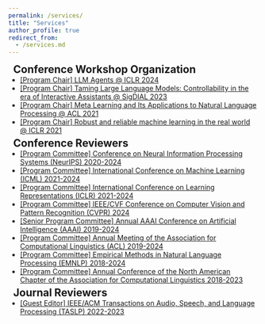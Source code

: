 ```yaml
---
permalink: /services/
title: "Services"
author_profile: true
redirect_from: 
  - /services.md
---
```


<h2 style="margin:0 10px 0;">Conference Workshop Organization</h2>

<ul style="margin:0 0 5px;">
  <li><a href="https://llmagents.github.io/"><autocolor>[Program Chair] LLM Agents @ ICLR 2024</autocolor></a></li>
  <li><a href="https://ctrlnlg.github.io/"><autocolor>[Program Chair] Taming Large Language Models: Controllability in the era of Interactive Assistants @ SigDIAL 2023 </autocolor></a></li>
  <li><a href="https://meta-nlp-2021.github.io/"><autocolor>[Program Chair] Meta Learning and Its Applications to Natural Language Processing @ ACL 2021</autocolor></a></li>
  <li><a href="https://iclr.cc/virtual/2021/workshop/2129"><autocolor>[Program Chair] Robust and reliable machine learning in the real world @ ICLR 2021</autocolor></a></li>
</ul>

<h2 style="margin:0 10px 0;">Conference Reviewers</h2>

<ul style="margin:0 0 5px;">
  <li><a href="https://nips.cc/"><autocolor>[Program Committee] Conference on Neural Information Processing Systems (NeurIPS) 2020-2024</autocolor></a></li>
  <li><a href="https://icml.cc/"><autocolor>[Program Committee] International Conference on Machine Learning (ICML) 2021-2024</autocolor></a></li>
  <li><a href="https://iclr.cc/"><autocolor>[Program Committee] International Conference on Learning Representations (ICLR) 2021-2024 </autocolor></a></li>
  <li><a href="http://cvpr2023.thecvf.com/"><autocolor>[Program Committee] IEEE/CVF Conference on Computer Vision and Pattern Recognition (CVPR) 2024</autocolor></a></li>
  <li><a href="https://aaai.org/"><autocolor>[Senior Program Committee] Annual AAAI Conference on Artificial Intelligence (AAAI) 2019-2024</autocolor></a></li>
  <li><a href="https://2024.aclweb.org/"><autocolor>[Program Committee] Annual Meeting of the Association for Computational Linguistics (ACL) 2019-2024</autocolor></a></li>
  <li><a href="https://2023.emnlp.org/"><autocolor>[Program Committee] Empirical Methods in Natural Language Processing (EMNLP) 2018-2024</autocolor></a></li>
  <li><a href="https://2024.naacl.org/"><autocolor>[Program Committee] Annual Conference of the North American Chapter of the Association for Computational Linguistics 2018-2023</autocolor></a></li>
</ul>

<h2 style="margin:0 10px 0;">Journal Reviewers</h2>

<ul style="margin:0 0 20px;">
  <li><a href="https://signalprocessingsociety.org/publications-resources/ieeeacm-transactions-audio-speech-and-language-processing"><autocolor>[Guest Editor] IEEE/ACM Transactions on Audio, Speech, and Language Processing (TASLP) 2022-2023</autocolor></a></li>
</ul>
